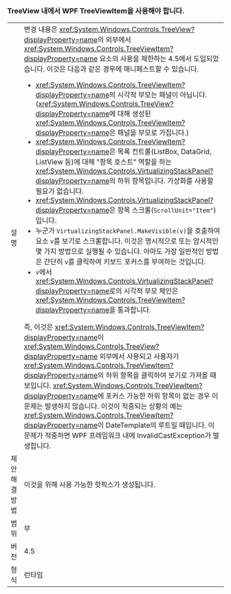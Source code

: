 ### <a name="wpf-treeviewitem-must-be-used-within-a-treeview"></a>TreeView 내에서 WPF TreeViewItem을 사용해야 합니다.

|   |   |
|---|---|
|설명|변경 내용은 <xref:System.Windows.Controls.TreeView?displayProperty=name>의 외부에서 <xref:System.Windows.Controls.TreeViewItem?displayProperty=name> 요소의 사용을 제한하는 4.5에서 도입되었습니다. 이것은 다음과 같은 경우에 매니페스트할 수 있습니다.<ul><li><xref:System.Windows.Controls.TreeViewItem?displayProperty=name>의 시각적 부모는 패널이 아닙니다. (<xref:System.Windows.Controls.TreeView?displayProperty=name>에 대해 생성된 <xref:System.Windows.Controls.TreeViewItem?displayProperty=name>은 패널을 부모로 가집니다.)</li><li><xref:System.Windows.Controls.TreeViewItem?displayProperty=name>은 목록 컨트롤(ListBox, DataGrid, ListView 등)에 대해 &quot;항목 호스트&quot; 역할을 하는 <xref:System.Windows.Controls.VirtualizingStackPanel?displayProperty=name>의 하위 항목입니다. 가상화를 사용할 필요가 없습니다.</li><li><xref:System.Windows.Controls.VirtualizingStackPanel?displayProperty=name>은 항목 스크롤(<code>ScrollUnit=&quot;Item&quot;</code>)입니다.</li><li>누군가 <code>VirtualizingStackPanel.MakeVisible(v)</code>을 호출하여 요소 <code>v</code>를 보기로 스크롤합니다. 이것은 명시적으로 또는 암시적인 몇 가지 방법으로 실행될 수 있습니다. 아마도 가장 일반적인 방법은 간단히 <code>v</code>를 클릭하여 키보드 포커스를 부여하는 것입니다.</li><li><code>v</code>에서 <xref:System.Windows.Controls.VirtualizingStackPanel?displayProperty=name>로의 시각적 부모 체인은 <xref:System.Windows.Controls.TreeViewItem?displayProperty=name>을 통과합니다.</li></ul>즉, 이것은 <xref:System.Windows.Controls.TreeViewItem?displayProperty=name>이 <xref:System.Windows.Controls.TreeView?displayProperty=name> 외부에서 사용되고 사용자가 <xref:System.Windows.Controls.TreeViewItem?displayProperty=name>의 하위 항목을 클릭하여 보기로 가져올 때 보입니다. <xref:System.Windows.Controls.TreeViewItem?displayProperty=name>에 포커스 가능한 하위 항목이 없는 경우 이 문제는 발생하지 않습니다. 이것이 적중되는 상황의 예는 <xref:System.Windows.Controls.TreeViewItem?displayProperty=name>이 DateTemplate의 루트일 때입니다. 이 문제가 적중하면 WPF 프레임워크 내에 InvalidCastException가 발생합니다.|
|제안 해결 방법|이것을 위해 사용 가능한 핫픽스가 생성됩니다.|
|범위|부|
|버전|4.5|
|형식|런타임|

